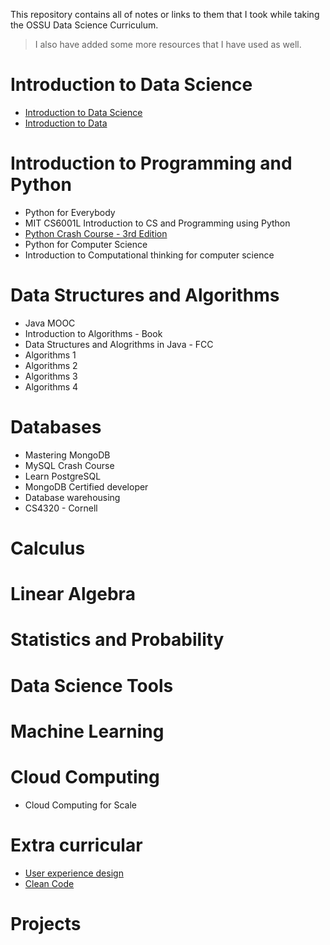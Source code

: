 This repository contains all of notes or links to them that I took while taking the OSSU Data Science Curriculum.

> I also have added some more resources that I have used as well.

# Introduction to Data Science

- [Introduction to Data Science](https://syedumaircodes.craft.me/2JODdhyoEd0jtL)
- [Introduction to Data](https://syedumaircodes.craft.me/0aG2Gn5eTXsPmX)

# Introduction to Programming and Python

- Python for Everybody
- MIT CS6001L Introduction to CS and Programming using Python
- [Python Crash Course - 3rd Edition](https://syedumaircodes.craft.me/0TmKEQW2HspeWp)
- Python for Computer Science
- Introduction to Computational thinking for computer science

# Data Structures and Algorithms

- Java MOOC
- Introduction to Algorithms - Book
- Data Structures and Alogrithms in Java - FCC
- Algorithms 1
- Algorithms 2
- Algorithms 3
- Algorithms 4

# Databases

- Mastering MongoDB
- MySQL Crash Course
- Learn PostgreSQL
- MongoDB Certified developer
- Database warehousing
- CS4320 - Cornell

# Calculus

# Linear Algebra

# Statistics and Probability

# Data Science Tools

# Machine Learning

# Cloud Computing

- Cloud Computing for Scale

# Extra curricular

- [User experience design](https://syedumaircodes.craft.me/7WyZp7DmJ6NOwT)
- [Clean Code](./notes/Clean-code/Chapter-1.md)

# Projects
